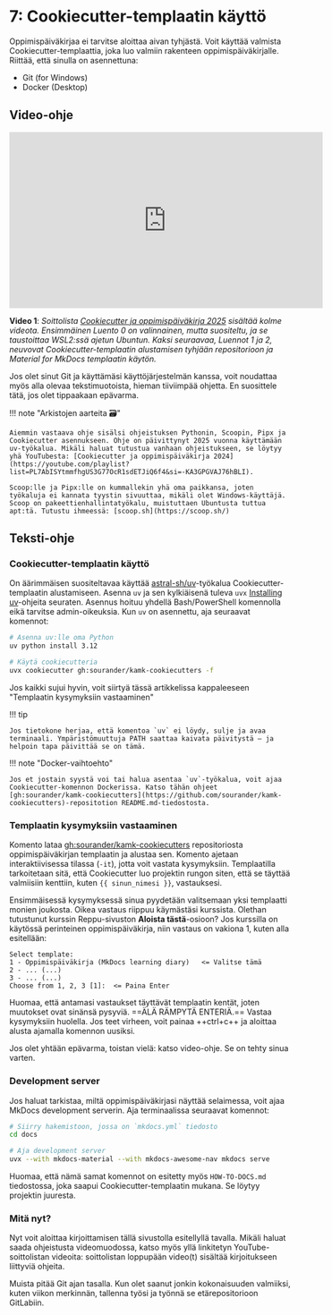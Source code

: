 # 7: Cookiecutter-templaatin käyttö

Oppimispäiväkirjaa ei tarvitse aloittaa aivan tyhjästä. Voit käyttää valmista Cookiecutter-templaattia, joka luo valmiin rakenteen oppimispäiväkirjalle. Riittää, että sinulla on asennettuna:

* Git (for Windows)
* Docker (Desktop)

## Video-ohje

<iframe width="560" height="315" src="https://www.youtube.com/embed/videoseries?si=EVdBeMUuqLscP-ZN&amp;list=PL7AbISYtmmfiS1sozsGkZ266EE0NeQeJh" title="YouTube video player" frameborder="0" allow="accelerometer; autoplay; clipboard-write; encrypted-media; gyroscope; picture-in-picture; web-share" referrerpolicy="strict-origin-when-cross-origin" allowfullscreen></iframe>

**Video 1**: *Soittolista [Cookiecutter ja oppimispäiväkirja 2025](https://youtube.com/playlist?list=PL7AbISYtmmfiS1sozsGkZ266EE0NeQeJh&si=oa5TdiXjHwauc9Cl) sisältää kolme videota. Ensimmäinen Luento 0 on valinnainen, mutta suositeltu, ja se taustoittaa WSL2:ssä ajetun Ubuntun. Kaksi seuraavaa, Luennot 1 ja 2, neuvovat Cookiecutter-templaatin alustamisen tyhjään repositorioon ja Material for MkDocs templaatin käytön.*

Jos olet sinut Git ja käyttämäsi käyttöjärjestelmän kanssa, voit noudattaa myös alla olevaa tekstimuotoista, hieman tiiviimpää ohjetta. En suosittele tätä, jos olet tippaakaan epävarma.

!!! note "Arkistojen aarteita 🗃️"

    Aiemmin vastaava ohje sisälsi ohjeistuksen Pythonin, Scoopin, Pipx ja Cookiecutter asennukseen. Ohje on päivittynyt 2025 vuonna käyttämään uv-työkalua. Mikäli haluat tutustua vanhaan ohjeistukseen, se löytyy yhä YouTubesta: [Cookiecutter ja oppimispäiväkirja 2024](https://youtube.com/playlist?list=PL7AbISYtmmfhgUS3G77OcR1sdETJiQ6f4&si=-KA3GPGVAJ76hBLI).

    Scoop:lle ja Pipx:lle on kummallekin yhä oma paikkansa, joten työkaluja ei kannata tyystin sivuuttaa, mikäli olet Windows-käyttäjä. Scoop on pakeettienhallintatyökalu, muistuttaen Ubuntusta tuttua apt:tä. Tutustu ihmeessä: [scoop.sh](https://scoop.sh/)

## Teksti-ohje

### Cookiecutter-templaatin käyttö

On äärimmäisen suositeltavaa käyttää [astral-sh/uv](https://docs.astral.sh/uv/)-työkalua Cookiecutter-templaatin alustamiseen. Asenna `uv` ja sen kylkiäisenä tuleva `uvx` [Installing uv](https://docs.astral.sh/uv/getting-started/installation/)-ohjeita seuraten. Asennus hoituu yhdellä Bash/PowerShell komennolla eikä tarvitse admin-oikeuksia. Kun `uv` on asennettu, aja seuraavat komennot:

```bash
# Asenna uv:lle oma Python
uv python install 3.12

# Käytä cookiecutteria
uvx cookiecutter gh:sourander/kamk-cookiecutters -f
```

Jos kaikki sujui hyvin, voit siirtyä tässä artikkelissa kappaleeseen "Templaatin kysymyksiin vastaaminen"

!!! tip

    Jos tietokone herjaa, että komentoa `uv` ei löydy, sulje ja avaa terminaali. Ympäristömuuttuja PATH saattaa kaivata päivitystä – ja helpoin tapa päivittää se on tämä.

!!! note "Docker-vaihtoehto"

    Jos et jostain syystä voi tai halua asentaa `uv`-työkalua, voit ajaa Cookiecutter-komennon Dockerissa. Katso tähän ohjeet [gh:sourander/kamk-cookiecutters](https://github.com/sourander/kamk-cookiecutters)-repositotion README.md-tiedostosta.

### Templaatin kysymyksiin vastaaminen

Komento lataa [gh:sourander/kamk-cookiecutters](https://github.com/sourander/kamk-cookiecutters) repositoriosta oppimispäiväkirjan templaatin ja alustaa sen. Komento ajetaan interaktiivisessa tilassa (`-it`), jotta voit vastata kysymyksiin. Templaatilla tarkoitetaan sitä, että Cookiecutter luo projektin rungon siten, että se täyttää valmiisiin kenttiin, kuten `{{ sinun_nimesi }}`, vastauksesi.

Ensimmäisessä kysymyksessä sinua pyydetään valitsemaan yksi templaatti monien joukosta. Oikea vastaus riippuu käymästäsi kurssista. Olethan tutustunut kurssin Reppu-sivuston **Aloista tästä**-osioon? Jos kurssilla on käytössä perinteinen oppimispäiväkirja, niin vastaus on vakiona 1, kuten alla esitellään:

```plaintext
Select template:
1 - Oppimispäiväkirja (MkDocs learning diary)   <= Valitse tämä
2 - ... (...)
3 - ... (...)
Choose from 1, 2, 3 [1]:  <= Paina Enter
```
Huomaa, että antamasi vastaukset täyttävät templaatin kentät, joten muutokset ovat sinänsä pysyviä. ==ÄLÄ RÄMPYTÄ ENTERIÄ.== Vastaa kysymyksiin huolella. Jos teet virheen, voit painaa ++ctrl+c++ ja aloittaa alusta ajamalla komennon uusiksi.

Jos olet yhtään epävarma, toistan vielä: katso video-ohje. Se on tehty sinua varten.

### Development server

Jos haluat tarkistaa, miltä oppimispäiväkirjasi näyttää selaimessa, voit ajaa MkDocs development serverin. Aja terminaalissa seuraavat komennot:

```bash
# Siirry hakemistoon, jossa on `mkdocs.yml` tiedosto
cd docs

# Aja development server
uvx --with mkdocs-material --with mkdocs-awesome-nav mkdocs serve
```

Huomaa, että nämä samat komennot on esitetty myös `HOW-TO-DOCS.md` tiedostossa, joka saapui Cookiecutter-templaatin mukana. Se löytyy projektin juuresta.

### Mitä nyt?

Nyt voit aloittaa kirjoittamisen tällä sivustolla esitellyllä tavalla. Mikäli haluat saada ohjeistusta videomuodossa, katso myös yllä linkitetyn YouTube-soittolistan videoita: soittolistan loppupään video(t) sisältää kirjoitukseen liittyviä ohjeita.

Muista pitää Git ajan tasalla. Kun olet saanut jonkin kokonaisuuden valmiiksi, kuten viikon merkinnän, tallenna työsi ja työnnä se etärepositorioon GitLabiin.
